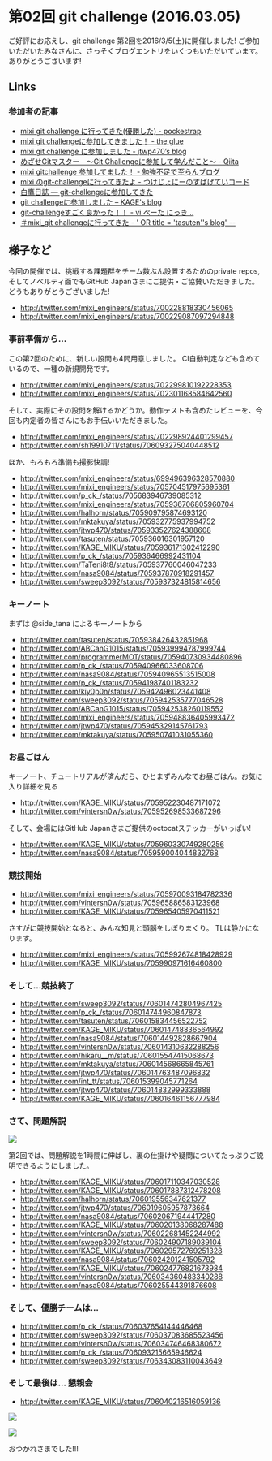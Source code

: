 # 第02回 git challenge (2016.03.05)

ご好評にお応えし、git challenge 第2回を2016/3/5(土)に開催しました!
ご参加いただいたみなさんに、さっそくブログエントリをいくつもいただいています。
ありがとうございます!

## Links

### 参加者の記事

- [mixi git challenge に行ってきた(優勝した) - pockestrap](http://pocke.hatenablog.com/entry/2016/03/05/212422)
- [mixi git challengeに参加してきました！ - the glue](http://sweep3092.hatenablog.com/entry/2016/03/06/135751)
- [mixi git challenge に参加しました - jtwp470’s blog](http://jtwp470.hatenablog.jp/entry/2016/03/05/232502)
- [めざせGitマスター　〜Git Challengeに参加して学んだこと〜 - Qiita](http://qiita.com/vintersnow/items/434f734abbcc296bcce7)
- [mixi gitchallenge 参加してました！ - 勉強不足で至らんブログ](http://maketake.hatenablog.com/entry/2016/03/06/004519)
- [mixi のgit-challengeに行ってきたよ - つけじょにーのすぱげていコード](http://tukejonny-programming.hatenablog.com/entry/2016/03/05/mixi_のgit-challengeに行ってきたよ)
- [白鷹日誌 — git-challengeに参加してきた](https://whitehawk-taka.tumblr.com/post/140512698981/git-challengeに参加してきた)
- [git challengeに参加しました – KAGE's blog](http://www.kagemiku.com/blog/archives/36)
- [git-challengeすごく良かった！！ - vi ぺーた にっき ..](http://peetam175-water.hatenadiary.jp/entry/2016/03/07/162232)
- [＃mixi_git challengeに行ってきた - ' OR title = 'tasuten''s blog' --](http://tasuten.hatenablog.com/entry/2016/03/22/032914)

## 様子など

今回の開催では、挑戦する課題群をチーム数ぶん設置するためのprivate repos, そしてノベルティ面でもGitHub Japanさまにご提供・ご協賛いただきました。
どうもありがとうございました!

- http://twitter.com/mixi_engineers/status/700228818330456065
- http://twitter.com/mixi_engineers/status/700229087097294848

### 事前準備から…

この第2回のために、新しい設問も4問用意しました。
CI自動判定なども含めているので、一種の新規開発です。

- http://twitter.com/mixi_engineers/status/702299810192228353
- http://twitter.com/mixi_engineers/status/702301168584642560

そして、実際にその設問を解けるかどうか。動作テストも含めたレビューを、今回も内定者の皆さんにもお手伝いいただきました。

- http://twitter.com/mixi_engineers/status/702298924401299457
- http://twitter.com/sh19910711/status/706093275040448512

ほか、もろもろ準備も撮影快調!

- http://twitter.com/mixi_engineers/status/699496396328570880
- http://twitter.com/mixi_engineers/status/705704517975695361
- http://twitter.com/p_ck_/status/705683946739085312
- http://twitter.com/mixi_engineers/status/705936706805960704
- http://twitter.com/halhorn/status/705909795874693120
- http://twitter.com/mktakuya/status/705932775937994752
- http://twitter.com/jtwp470/status/705933527624388608
- http://twitter.com/tasuten/status/705936016301957120
- http://twitter.com/KAGE_MIKU/status/705936171302412290
- http://twitter.com/p_ck_/status/705936466992431104
- http://twitter.com/TaTeni8t8/status/705937760046047233
- http://twitter.com/nasa9084/status/705937870918291457
- http://twitter.com/sweep3092/status/705937324815814656

### キーノート

まずは @side_tana によるキーノートから

- http://twitter.com/tasuten/status/705938426432851968
- http://twitter.com/ABCanG1015/status/705939994787999744
- http://twitter.com/programmerMOT/status/705940730934480896
- http://twitter.com/p_ck_/status/705940966033608706
- http://twitter.com/nasa9084/status/705940965513515008
- http://twitter.com/p_ck_/status/705941987401183232
- http://twitter.com/kiy0p0n/status/705942496023441408
- http://twitter.com/sweep3092/status/705942535777046528
- http://twitter.com/ABCanG1015/status/705942538260119552
- http://twitter.com/mixi_engineers/status/705948836405993472
- http://twitter.com/jtwp470/status/705945329145761793
- http://twitter.com/mktakuya/status/705950741031055360

### お昼ごはん

キーノート、チュートリアルが済んだら、ひとまずみんなでお昼ごはん。お気に入り詳細を見る

- http://twitter.com/KAGE_MIKU/status/705952230487171072
- http://twitter.com/vintersn0w/status/705952698533687296

そして、会場にはGitHub Japanさまご提供のoctocatステッカーがいっぱい!

- http://twitter.com/KAGE_MIKU/status/705960330749280256
- http://twitter.com/nasa9084/status/705959004044832768

### 競技開始

- http://twitter.com/mixi_engineers/status/705970093184782336
- http://twitter.com/vintersn0w/status/705965886583123968
- http://twitter.com/KAGE_MIKU/status/705965405970411521

さすがに競技開始となると、みんな知見と頭脳をしぼりまくり。
TLは静かになります。

- http://twitter.com/mixi_engineers/status/705992674818428929
- http://twitter.com/KAGE_MIKU/status/705990971616460800

### そして…競技終了

- http://twitter.com/sweep3092/status/706014742804967425
- http://twitter.com/p_ck_/status/706014744960847873
- http://twitter.com/tasuten/status/706015834456522752
- http://twitter.com/KAGE_MIKU/status/706014748836564992
- http://twitter.com/nasa9084/status/706014492828667904
- http://twitter.com/vintersn0w/status/706014310632288256
- http://twitter.com/hikaru__m/status/706015547415068673
- http://twitter.com/mktakuya/status/706014568665845761
- http://twitter.com/jtwp470/status/706014763487096832
- http://twitter.com/int_tt/status/706015399045771264
- http://twitter.com/jtwp470/status/706014832999333888
- http://twitter.com/KAGE_MIKU/status/706016461156777984

### さて、問題解説

![](../images/02/01.jpg)

第2回では、問題解説を1時間に伸ばし、裏の仕掛けや疑問についてたっぷりご説明できるようにしました。

- http://twitter.com/KAGE_MIKU/status/706017110347030528
- http://twitter.com/KAGE_MIKU/status/706017887312478208
- http://twitter.com/halhorn/status/706019556347621377
- http://twitter.com/jtwp470/status/706019605957873664
- http://twitter.com/nasa9084/status/706020671944417280
- http://twitter.com/KAGE_MIKU/status/706020138068287488
- http://twitter.com/vintersn0w/status/706022681452244992
- http://twitter.com/sweep3092/status/706024907189039104
- http://twitter.com/KAGE_MIKU/status/706029572769251328
- http://twitter.com/nasa9084/status/706024201241505792
- http://twitter.com/KAGE_MIKU/status/706024776821673984
- http://twitter.com/vintersn0w/status/706034360483340288
- http://twitter.com/nasa9084/status/706025544391876608

### そして、優勝チームは…

- http://twitter.com/p_ck_/status/706037654144446468
- http://twitter.com/sweep3092/status/706037083685523456
- http://twitter.com/vintersn0w/status/706034746468380672
- http://twitter.com/p_ck_/status/706093215665946624
- http://twitter.com/sweep3092/status/706343083110043649

### そして最後は… 懇親会

- http://twitter.com/KAGE_MIKU/status/706040216516059136

![](../images/02/02.jpg)

![](../images/02/03.jpg)

おつかれさまでした!!!
